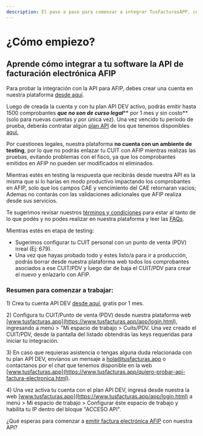 ```yaml
---
description: El paso a paso para comenzar a integrar TusFacturasAPP, con tu plataforma.
---
```


# ¿Cómo empiezo?

## Aprende cómo integrar a tu software la API de facturación electrónica AFIP

Para probar la integración con la API para AFIP, debes crear una cuenta en nuestra plataforma [desde aquí](https://www.tusfacturas.app/quiero-probar-api-factura-electronica.html).

Luego de creada la cuenta y con tu plan API DEV activo, podrás emitir hasta 1500 comprobantes _**que no son de curso legal**_** por 1 mes y sin costo** (solo para nuevas cuentas y por única vez). Una vez vencido tu período de prueba, deberás contratar algún [plan API](https://www.tusfacturas.app/tarifas-tusfacturas-planes-api-factura-electronica.html) de los que tenemos disponibles [aquí.](https://www.tusfacturas.app/tarifas-tusfacturas-planes-api-factura-electronica.html)

Por cuestiones legales, nuestra plataforma **no cuenta con un ambiente de testing**, por lo que no podrás enlazar tu CUIT con AFIP mientras realizas las pruebas, evitando problemas con el fisco, ya que los comprobantes emitidos en AFIP no pueden ser modificados ni eliminados.

Mientras estés en testing la respuesta que recibirás desde nuestra API es la misma que si lo harías en modo productivo impactando los comprobantes en AFIP, solo que los campos CAE y vencimiento del CAE retornaran vacios; Ademas no contarás con las validaciones adicionales que AFIP realiza desde sus servicios.

Te sugerimos revisar nuestros [términos y condiciones](https://www.tusfacturas.app/terminos-y-condiciones.html) para estar al tanto de lo que podés y no podes realizar en nuestra plataforma y leer las [FAQs](faqs-or-preguntas-frecuentes.md).

Mientras estés en etapa de testing:

* Sugerimos configurar tu CUIT personal con un punto de venta (PDV) irreal (Ej: 679).&#x20;
* Una vez que hayas probado todo y estes listo/a para ir a producción, podrás borrar desde nuestra plataforma web todos los comprobantes asociados a ese CUIT/PDV y luego dar de baja el CUIT/PDV para crear el nuevo y enlazarlo con AFIP.

### **Resumen para comenzar a trabajar:**

1\) Crea tu cuenta API DEV [desde aquí](https://www.tusfacturas.app/quiero-probar-api-factura-electronica.html), gratis por 1 mes.

2\) Configura tu CUIT/Punto de venta (PDV) desde nuestra plataforma web [www.tusfacturas.app](https://www.tusfacturas.app/app/login.html), ingresando a  menú > "Mi espacio de trabajo > Cuits/PDV.  Una vez creado el CUIT/PDV, desde la pantalla del listado obtendrás las keys requeridas para iniciar tu integración.

3\) En caso que requieras asistencia o tengas alguna duda relacionada con tu plan API DEV,  envíanos un mensaje a hola@tusfacturas.app o contactanos por el chat que tenemos disponible en la web [www.tusfacturas.app](https://www.tusfacturas.app/quiero-probar-api-factura-electronica.html).

4\) Una vez activa tu cuenta con el plan API DEV, ingresá desde nuestra la web [www.tusfacturas.app](https://www.tusfacturas.app/app/login.html) a  menú > Mi espacio de trabajo > Configurar éste espacio de trabajo y habilita tu IP dentro del bloque "ACCESO API".

¿Qué esperas para comenzar a [emitir factura electrónica AFIP](https://www.tusfacturas.app/como-empezamos-a-hacer-facturas-electronicas.html) con nuestra API?

